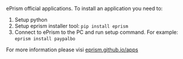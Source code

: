 ePrism official applications. To install an application you need to:
1. Setup python
1. Setup eprism installer tool: `pip install eprism`
1. Connect to ePrism to the PC and run setup command. For example: `eprism install paypalbo`

For more information please visi [eprism.github.io/apps](https://eprism.github.io/apps)
